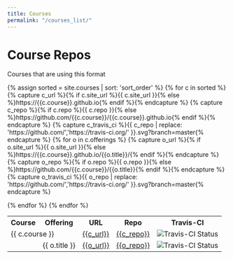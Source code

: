 ```yaml
---
title: Courses
permalink: "/courses_list/"
---
```


# Course Repos

Courses that are using this format

<table class="table table-sm">
<tr>
  <th scope="col">Course</th>
  <th scope="col">Offering</th>	
  <th scope="col">URL</th>
  <th scope="col">Repo</th>
  <th scope="col">Travis-CI</th>	
</tr>
{% assign sorted = site.courses | sort: 'sort_order' %}
{% for c in sorted %}
  {% capture c_url %}{% if c.site_url %}{{ c.site_url }}{% else %}https://{{c.course}}.github.io{% endif %}{% endcapture %}
  {% capture c_repo %}{% if c.repo %}{{ c.repo }}{% else %}https://github.com/{{c.course}}/{{c.course}}.github.io{% endif %}{% endcapture %}
  {% capture c_travis_ci %}{{ c_repo | replace: 'https://github.com/','https://travis-ci.org/' }}.svg?branch=master{% endcapture %}
 <tr>
  <td colspan="2"> {{ c.course }} </td>  
  <td> <a href="{{c_url}}">{{c_url}}</a></td>
  <td> <a href="{{c_repo}}">{{c_repo}}</a></td>
  <td> <img src="{{c_travis_ci}}" alt="Travis-CI Status"></td>
  </tr>
  {% for o in c.offerings %}
    {% capture o_url %}{% if o.site_url %}{{ o.site_url }}{% else %}https://{{c.course}}.github.io/{{o.title}}/{% endif %}{% endcapture %}
    {% capture o_repo %}{% if o.repo %}{{ o.repo }}{% else %}https://github.com/{{c.course}}/{{o.title}}{% endif %}{% endcapture %}
    {% capture o_travis_ci %}{{ o_repo | replace: 'https://github.com/','https://travis-ci.org/' }}.svg?branch=master{% endcapture %}
    <tr>
    <td>&nbsp;</td>
    <td> {{ o.title }} </td>  
    <td> <a href="{{o_url}}">{{o_url}}</a></td>
    <td> <a href="{{o_repo}}">{{o_repo}}</a></td>
    <td> <img src="{{o_travis_ci}}" alt="Travis-CI Status"></td>
    </tr>

  {% endfor %}
{% endfor %}
</table>

